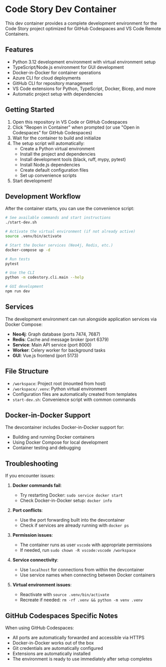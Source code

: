 # Code Story Dev Container

This dev container provides a complete development environment for the Code Story project optimized for GitHub Codespaces and VS Code Remote Containers.

## Features

- Python 3.12 development environment with virtual environment setup
- TypeScript/Node.js environment for GUI development  
- Docker-in-Docker for container operations
- Azure CLI for cloud deployments
- GitHub CLI for repository management
- VS Code extensions for Python, TypeScript, Docker, Bicep, and more
- Automatic project setup with dependencies

## Getting Started

1. Open this repository in VS Code or GitHub Codespaces
2. Click "Reopen in Container" when prompted (or use "Open in Codespaces" for GitHub Codespaces)
3. Wait for the container to build and initialize
4. The setup script will automatically:
   - Create a Python virtual environment
   - Install the project and dependencies
   - Install development tools (black, ruff, mypy, pytest)
   - Install Node.js dependencies
   - Create default configuration files
   - Set up convenience scripts
5. Start development!

## Development Workflow

After the container starts, you can use the convenience script:

```bash
# See available commands and start instructions
./start-dev.sh

# Activate the virtual environment (if not already active)
source .venv/bin/activate

# Start the Docker services (Neo4j, Redis, etc.)
docker-compose up -d

# Run tests
pytest

# Use the CLI
python -m codestory.cli.main --help

# GUI development
npm run dev
```

## Services

The development environment can run alongside application services via Docker Compose:

- **Neo4j**: Graph database (ports 7474, 7687)
- **Redis**: Cache and message broker (port 6379)  
- **Service**: Main API service (port 8000)
- **Worker**: Celery worker for background tasks
- **GUI**: Vue.js frontend (port 5173)

## File Structure

- `/workspace`: Project root (mounted from host)
- `/workspace/.venv`: Python virtual environment
- Configuration files are automatically created from templates
- `start-dev.sh`: Convenience script with common commands

## Docker-in-Docker Support

The devcontainer includes Docker-in-Docker support for:
- Building and running Docker containers
- Using Docker Compose for local development
- Container testing and debugging

## Troubleshooting

If you encounter issues:

1. **Docker commands fail**: 
   - Try restarting Docker: `sudo service docker start`
   - Check Docker-in-Docker setup: `docker info`
   
2. **Port conflicts**: 
   - Use the port forwarding built into the devcontainer
   - Check if services are already running with `docker ps`
   
3. **Permission issues**: 
   - The container runs as user `vscode` with appropriate permissions
   - If needed, run `sudo chown -R vscode:vscode /workspace`
   
4. **Service connectivity**: 
   - Use `localhost` for connections from within the devcontainer
   - Use service names when connecting between Docker containers
   
5. **Virtual environment issues**:
   - Reactivate with `source .venv/bin/activate`
   - Recreate if needed: `rm -rf .venv && python -m venv .venv`

## GitHub Codespaces Specific Notes

When using GitHub Codespaces:
- All ports are automatically forwarded and accessible via HTTPS
- Docker-in-Docker works out of the box
- Git credentials are automatically configured
- Extensions are automatically installed
- The environment is ready to use immediately after setup completes

